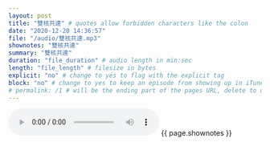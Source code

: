 ```yaml
---
layout: post
title: "雙核共達" # quotes allow forbidden characters like the colon
date: "2020-12-20 14:36:57"
file: "/audio/雙核共達.mp3"
shownotes: "雙核共達"
summary: "雙核共達"
duration: "file_duration" # audio length in min:sec
length: "file_length" # filesize in bytes
explicit: "no" # change to yes to flag with the explicit tag
block: "no" # change to yes to keep an episode from showing up in iTunes
# permalink: /1 # will be the ending part of the pages URL, delete to default to the title
---
```


<audio controls>
<source src="{{site.url}}{{site.baseurl}}{{ page.file }}" type="audio/x-mp3">
Your browser does not support the audio element.
</audio>
{{ page.shownotes }}
